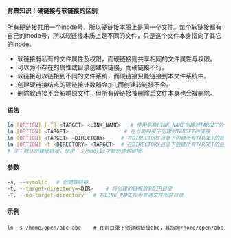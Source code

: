 #### 背景知识：硬链接与软链接的区别
所有硬链接共用一个inode号，所以硬链接本质上是同一个文件。每个软链接都有自己的inode号，所以软链接本质上是不同的文件，只是这个文件本身指向了其它的inode。
* 软链接有私有的文件属性及权限，而硬链接则共享相同的文件属性与权限。
* 可以为不存在的属性或目录创建软链接，而硬链接不行。
* 软链接可以链接到不同的文件系统，而硬链接只能链接到本文件系统中。
* 创建硬链接结点的硬链接计数器会加1,而创建软链接不会。
* 删除软链接不会影响原文件，但所有硬链接被删除后文件本身也会被删除。

#### 语法
```bash
ln [OPTION] [-T] <TARGET> <LINK_NAME>   # 使用名称LINK_NAME创建对TARGET的链接
ln [OPTION] <TARGET>                  # 在当前目录下创建对TARGET的链接
ln [OPTION] <TARGET> <DIRECTORY>     # 在DIRECTORY目录下创建所有TARGET的链接
ln [OPTION] -t <DIRECTORY> <TARGET>  # 在DIRECTORY目录下创建所有TARGET的链接
# 注：默认创建硬链接，使用--symbolic才能创建软链接。
```

#### 参数

```bash
-s, --symolic	# 创建软链接
-t, --target-directory=<DIR>	# 将创建的链接放到DIR目录
-T, --no-target-directory	# 将LINK_NAME视为普通文件而非目录
```

#### 示例

```shell
ln -s /home/open/abc abc	# 在前目录下创建软链接abc，其指向/home/open/abc
```

